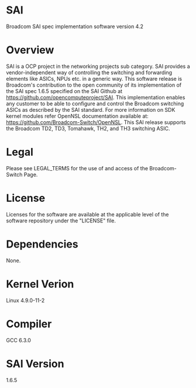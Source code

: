 SAI
===
Broadcom SAI spec implementation software version 4.2

Overview
========
SAI is a OCP project in the networking projects sub category.
SAI provides a vendor-independent way of controlling the switching and
forwarding elements like ASICs, NPUs etc. in a generic way.
This software release is Broadcom's contribution to the open community of its
implementation of the SAI spec 1.6.5 specified on the SAI Github at
https://github.com/opencomputeproject/SAI.
This implementation enables any customer to be able to configure and control
the Broadcom switching ASICs as described by the SAI standard.
For more information on SDK kernel modules refer OpenNSL documentation 
available at: https://github.com/Broadcom-Switch/OpenNSL.
This SAI release supports the Broadcom TD2, TD3, Tomahawk, TH2, and TH3 switching ASIC.

Legal
=====
Please see LEGAL_TERMS for the use of and access of the Broadcom-Switch Page.

License
=======
Licenses for the software are available at the applicable level of the
software repository under the "LICENSE" file.

Dependencies
============
None.

Kernel Verion
=============
Linux 4.9.0-11-2

Compiler
========
GCC 6.3.0

SAI Version
===========
1.6.5
